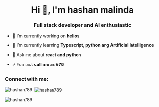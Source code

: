 <h1 align="center">Hi 👋, I'm hashan malinda</h1>
<h3 align="center">Full stack developer and AI enthusiastic</h3>

- 🔭 I’m currently working on **helios**

- 🌱 I’m currently learning **Typescript, python ang Artificial Intelligence**

- 💬 Ask me about **react and python**

- ⚡ Fun fact **call me as #78**

<h3 align="left">Connect with me:</h3>
<p align="left">
</p>


<p><img align="left" src="https://github-readme-stats.vercel.app/api/top-langs?username=hashan789&show_icons=true&locale=en&layout=compact" alt="hashan789" /></p>

<p>&nbsp;<img align="center" src="https://github-readme-stats.vercel.app/api?username=hashan789&show_icons=true&locale=en" alt="hashan789" /></p>

<p><img align="center" src="https://github-readme-streak-stats.herokuapp.com/?user=hashan789&" alt="hashan789" /></p>
